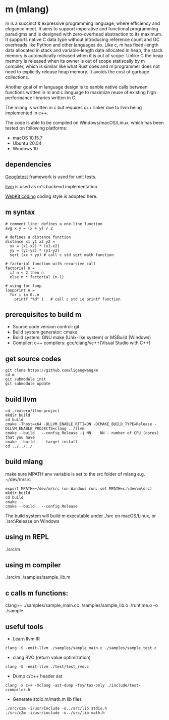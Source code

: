 # m (mlang)
m is a succinct & expressive programming language, where efficiency and elegance meet. It aims to support imperative and functional programming paradigms and is designed with zero-overhead abstraction to its maximum. It supports native C data type without introducing reference count and GC overheads like Python and other languages do. Like c, m has fixed-length data allocated in stack and variable-length data allocated in heap, the stack memory is automatically released when it is out of scope. Unlike C the heap memory is released when its owner is out of scope statiscally by m compiler, which is similar like what Rust does and m programmer does not need to explicitly release heap memory. It avoids the cost of garbage collections.

Another goal of m language design is to eanble native calls between functions written in m and c language to maximize reuse of existing high performance libraries written in C.

The mlang is written in c but requires c++ linker due to llvm being implemented in c++. 

The code is able to be compiled on Windows/macOS/Linux, which has been tested on following platforms:
* macOS 10.15.7
* Ubuntu 20.04
* Windows 10

## dependencies

[Googletest](https://github.com/google/googletest) framework is used for unit tests.

[llvm](https://github.com/llvm/llvm-project) is used as m's backend implementation.

[WebKit coding](https://webkit.org/code-style-guidelines/) coding style is adopted here.

## m syntax
```
# comment line: defines a one-line function
avg x y = (x + y) / 2

# defines a distance function
distance x1 y1 x2 y2 = 
  xx = (x1-x2) * (x1-x2)
  yy = (y1-y2) * (y1-y2)
  sqrt (xx + yy) # call c std sqrt math function

# factorial function with recursive call
factorial n = 
  if n < 2 then n
  else n * factorial (n-1)

# using for loop
loopprint n = 
  for i in 0..n
    printf "%d" i   # call c std io printf function
```

## prerequisites to build m
* Source code version control: git
* Build system generator: cmake
* Build system: GNU make (Unix-like system) or MSBuild (Windows)
* Compiler: c++ compilers: gcc/clang/vc++(Visual Studio with C++) 

## get source codes
```
git clone https://github.com/ligangwang/m
cd m
git submodule init
git submodule update
```

## build llvm
```
cd ./extern/llvm-project
mkdir build
cd build
cmake -Thost=x64 -DLLVM_ENABLE_RTTI=ON -DCMAKE_BUILD_TYPE=Release -DLLVM_ENABLE_PROJECTS=clang ../llvm
cmake --build . --config Release -j NN    NN - number of CPU (cores) that you have
cmake --build . --target install 
cd ../../../
```

## build mlang
make sure MPATH env variable is set to the src folder of mlang e.g. ~/dev/m/src
```
export MPATH=~/dev/m/src (on Windows run: set MPATH=c:\dev\m\src)
mkdir build
cd build
cmake ..
cmake --build . --config Release
```
The build system will build m executable under ./src on macOS/Linux, or .\src\Release on Windows

## using m REPL
./src/m

## using m compiler
./src/m ./samples/sample_lib.m


## c calls m functions:
clang++ ./samples/sample_main.cc ./samples/sample_lib.o ./runtime.o -o ./sample

## useful tools
* Learn llvm IR
```
clang -S -emit-llvm ./samples/sample_main.c ./samples/sample_test.c
```

* clang RVO (return value optimization)
```
clang -S -emit-llvm ./test/test_rvo.c
```

* Dump c/c++ header ast
```
clang -x c++ -Xclang -ast-dump -fsyntax-only ./include/test-ccompiler.h
```


* Generate stdio.m/math.m lib files
```
./src/c2m -i/usr/include -o../src/lib stdio.h
./src/c2m -i/usr/include -o../src/lib math.h
```
